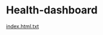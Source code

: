# Health-dashboard
[index.html.txt](https://github.com/Maina01-Martin/Health-dashborad/files/8317859/index.html.txt)
